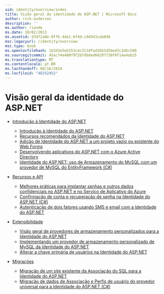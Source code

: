 ```yaml
---
uid: identity/overview/index
title: Visão geral da identidade do ASP.NET | Microsoft Docs
author: rick-anderson
description: ''
ms.author: riande
ms.date: 10/02/2013
ms.assetid: d3972a0e-9ff6-4de1-bf4d-c94943cab048
msc.legacyurl: /identity/overview
msc.type: book
ms.openlocfilehash: 1b3d3e5eb153c4c311dfa426b1d5bed3c1d6c590
ms.sourcegitcommit: 45ac74e400f9f2b7dbded66297730f6f14a4eb25
ms.translationtype: MT
ms.contentlocale: pt-BR
ms.lasthandoff: 08/16/2018
ms.locfileid: "48252452"
---
```

<a name="aspnet-identity-overview"></a>Visão geral da identidade do ASP.NET
====================
- [Introdução à Identidade do ASP.NET](getting-started/index.md)

    - [Introdução à Identidade do ASP.NET](getting-started/introduction-to-aspnet-identity.md)
    - [Recursos recomendados da Identidade do ASP.NET](getting-started/aspnet-identity-recommended-resources.md)
    - [Adição de Identidade do ASP.NET a um projeto vazio ou existente do Web Forms](getting-started/adding-aspnet-identity-to-an-empty-or-existing-web-forms-project.md)
    - [Desenvolvendo aplicativos do ASP.NET com o Azure Active Directory](getting-started/developing-aspnet-apps-with-windows-azure-active-directory.md)
    - [Identidade do ASP.NET: uso de Armazenamento do MySQL com um provedor de MySQL do EntityFramework (C#)](getting-started/aspnet-identity-using-mysql-storage-with-an-entityframework-mysql-provider.md)
- [Recursos e API](features-api/index.md)

    - [Melhores práticas para implantar senhas e outros dados confidenciais no ASP.NET e no Serviço de Aplicativo do Azure](features-api/best-practices-for-deploying-passwords-and-other-sensitive-data-to-aspnet-and-azure.md)
    - [Confirmação de conta e recuperação de senha na Identidade do ASP.NET (C#)](features-api/account-confirmation-and-password-recovery-with-aspnet-identity.md)
    - [Autenticação de dois fatores usando SMS e email com a Identidade do ASP.NET](features-api/two-factor-authentication-using-sms-and-email-with-aspnet-identity.md)
- [Extensibilidade](extensibility/index.md)

    - [Visão geral de provedores de armazenamento personalizados para a Identidade do ASP.NET](extensibility/overview-of-custom-storage-providers-for-aspnet-identity.md)
    - [Implementando um provedor de armazenamento personalizado de MySQL da Identidade do ASP.NET](extensibility/implementing-a-custom-mysql-aspnet-identity-storage-provider.md)
    - [Alterar a chave primária de usuários na Identidade do ASP.NET](extensibility/change-primary-key-for-users-in-aspnet-identity.md)
- [Migrações](migrations/index.md)

    - [Migração de um site existente da Associação do SQL para a Identidade do ASP.NET](migrations/migrating-an-existing-website-from-sql-membership-to-aspnet-identity.md)
    - [Migração de dados de Associação e Perfis de usuário do provedor universal para a Identidade do ASP.NET (C#)](migrations/migrating-universal-provider-data-for-membership-and-user-profiles-to-aspnet-identity.md)
